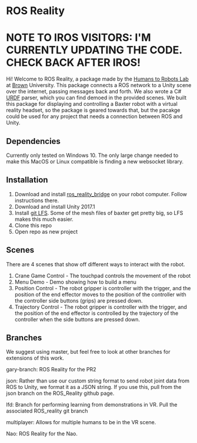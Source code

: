 # ROS Reality

# NOTE TO IROS VISITORS: I'M CURRENTLY UPDATING THE CODE. CHECK BACK AFTER IROS!

Hi! Welcome to ROS Reality, a package made by the [Humans to Robots Lab](http://h2r.cs.brown.edu/) at [Brown](https://en.wikipedia.org/wiki/Brown) University. This package connects a ROS network to a Unity scene over the internet, passing messages back and forth. We also wrote a C# [URDF](http://wiki.ros.org/urdf) parser, which you can find demoed in the provided scenes. We built this package for displaying and controlling a Baxter robot with a virtual reality headset, so the package is geared towards that, but the pacakge could be used for any project that needs a connection between ROS and Unity.

## Dependencies

Currently only tested on Windows 10. The only large change needed to make this MacOS or Linux compatible is finding a new websocket library.

## Installation
1. Download and install [ros_reality_bridge](https://github.com/h2r/ros_reality_bridge) on your robot computer. Follow instructions there.
2. Download and install Unity 2017.1
3. Install [git LFS](https://git-lfs.github.com/). Some of the mesh files of baxter get pretty big, so LFS makes this much easier. 
4. Clone this repo
5. Open repo as new project

## Scenes
There are 4 scenes that show off different ways to interact with the robot.
1. Crane Game Control - The touchpad controls the movement of the robot
2. Menu Demo - Demo showing how to build a menu
3. Position Control - The robot gripper is controller with the trigger, and the position of the end effector moves to the position of the controller with the controller side buttons (grips) are pressed down.
4. Trajectory Control -  The robot gripper is controller with the trigger, and the position of the end effector is controlled by the trajectory of the controller when the side buttons are pressed down.

## Branches
We suggest using master, but feel free to look at other branches for extensions of this work.

gary-branch: ROS Reality for the PR2

json: Rather than use our custom string format to send robot joint data from ROS to Unity, we format it as a JSON string. If you use this, pull from the json branch on the ROS_Reality github page.

lfd: Branch for performing learning from demonstrations in VR. Pull the associated ROS_reality git branch

multiplayer: Allows for multiple humans to be in the VR scene. 

Nao: ROS Reality for the Nao.
